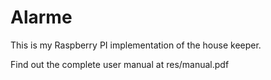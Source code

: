 Alarme
======

This is my Raspberry PI implementation of the house keeper.

Find out the complete user manual at res/manual.pdf
